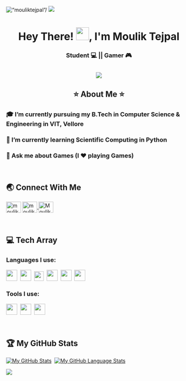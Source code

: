 <img src="https://komarev.com/ghpvc/?username=MoulikTejpal&label=Profile Views&color=blue&style=flat" alt=“mouliktejpal”/> <a href="https://www.linkedin.com/in/mouliktejpal"><img src="https://img.shields.io/badge/LinkedIn-Moulik%20Tejpal-blue"></a> </span>

<h1 align="center"> Hey There! <img src=https://user-images.githubusercontent.com/98741486/180621020-83c6fe62-f8e4-41ad-bad0-87e1630e78a5.gif width="35px" height="35px">, I'm Moulik Tejpal</a></h1>
<h3 align="center"> Student 💻 ||  Gamer 🎮 </h3>
<h2 align="center">
  <img src="https://readme-typing-svg.herokuapp.com?font=Hubot+Sans&weight=600&size=30&pause=500&color=0F95E8&center=true&width=435&lines=Glad+to+meet+you!">
</h2>

<h2 align="center"> ⭐ About Me ⭐ </h2>

### :mortar_board: I’m currently pursuing my B.Tech in Computer Science & Engineering in VIT, Vellore
### 🌱 I’m currently learning Scientific Computing in Python
### 💬 Ask me about Games (I ❤️ playing Games)

&nbsp;
## 🌏 Connect With Me 

<p align="left>
<a href="https://www.linkedin.com/in/mouliktejpal" target="blank"><img align="center" src="https://www.vectorlogo.zone/logos/linkedin/linkedin-icon.svg"
alt="moulik-tejpal" height="30" width="40"/>
</a>
<a href="https://www.hackerrank.com/moulik_tejpal" target="blank"><img align="center" src="https://raw.githubusercontent.com/rahuldkjain/github-profile-readme-generator/master/src/images/icons/Social/hackerrank.svg" alt="moulik_tejpal" height="30" width="40" />
</a>
<a href="https://leetcode.com/MoulikTejpal/" target="blank"><img align="center" src="https://raw.githubusercontent.com/rahuldkjain/github-profile-readme-generator/master/src/images/icons/Social/leet-code.svg" alt="MoulikTejpal" height="30" width="40" />
</a>
</p>

&nbsp;
## 💻 Tech Array

### Languages I use: 
<span><img src="https://cdn.jsdelivr.net/gh/devicons/devicon@latest/icons/python/python-original.svg" width="30px"></span>&nbsp;
<span><img src="https://cdn.jsdelivr.net/gh/devicons/devicon@latest/icons/c/c-original.svg" width="30px"></span>&nbsp;
<span><img src="https://upload.wikimedia.org/wikipedia/commons/thumb/1/18/ISO_C%2B%2B_Logo.svg/1822px-ISO_C%2B%2B_Logo.svg.png" width="26px"></span>&nbsp;
<span><img src="https://cdn.icon-icons.com/icons2/2415/PNG/512/java_original_wordmark_logo_icon_146459.png" width="30px"></span>&nbsp;
<span><img src="https://cdn.jsdelivr.net/gh/devicons/devicon@latest/icons/html5/html5-plain.svg" width="30px"></span>&nbsp;
<span><img src="https://cdn.jsdelivr.net/gh/devicons/devicon@latest/icons/css3/css3-plain.svg" width="30px"></span>&nbsp;
<!--- <span><img src="https://cdn.jsdelivr.net/gh/devicons/devicon@latest/icons/javascript/javascript-original.svg" width="30px"></span>&nbsp; -->

### Tools I use:
<span><img src="https://cdn.jsdelivr.net/gh/devicons/devicon@latest/icons/vscode/vscode-original.svg" width="30px"></span>&nbsp;
<span><img src="https://www.nicepng.com/png/detail/85-851058_anaconda-icon-anaconda-python-icon.png" width="30px"></span>&nbsp;
<span><img src="https://upload.wikimedia.org/wikipedia/en/5/56/Xcode_14_icon.png" width="30px"></span>&nbsp; 

&nbsp;
## 🏆 My GitHub Stats
[![My GitHub Stats](https://github-readme-stats.vercel.app/api/?username=MoulikTejpal&count_private=true&title_color=ffffff&text_color=ffffff&bg_color=DEG,69c1d0,0d96e8&showicons=true)]()&nbsp;
[![My GitHub Language Stats](https://github-readme-stats.vercel.app/api/top-langs/?username=MoulikTejpal&langs_count=5&title_color=ffffff&text_color=ffffff&bg_color=DEG,0d96e8,69c1d0&theme=apprentice)]()
<p><img align="center" src="https://github-readme-streak-stats.herokuapp.com?user=MoulikTejpal&theme=ocean-gradient" /> </p>
